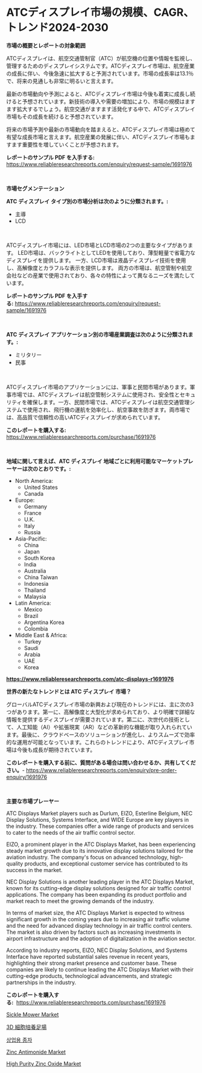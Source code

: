 <p><h1>ATCディスプレイ市場の規模、CAGR、トレンド2024-2030</h1></p><p><strong>市場の概要とレポートの対象範囲</strong></p>
<p><p>ATCディスプレイは、航空交通管制官（ATC）が航空機の位置や情報を監視し、管理するためのディスプレイシステムです。ATCディスプレイ市場は、航空産業の成長に伴い、今後急速に拡大すると予測されています。市場の成長率は13.1％で、将来の見通しも非常に明るいと言えます。</p><p>最新の市場動向や予測によると、ATCディスプレイ市場は今後も着実に成長し続けると予想されています。新技術の導入や需要の増加により、市場の規模はますます拡大するでしょう。航空交通がますます活発化する中で、ATCディスプレイ市場もその成長を続けると予想されています。</p><p>将来の市場予測や最新の市場動向を踏まえると、ATCディスプレイ市場は極めて有望な成長市場と言えます。航空産業の発展に伴い、ATCディスプレイ市場もますます重要性を増していくことが予想されます。</p></p>
<p><strong>レポートのサンプル PDF を入手する:</strong> <a href="https://www.reliableresearchreports.com/enquiry/request-sample/1691976">https://www.reliableresearchreports.com/enquiry/request-sample/1691976</a></p>
<p>&nbsp;</p>
<p><strong>市場セグメンテーション</strong></p>
<p><strong>ATC ディスプレイ タイプ別の市場分析は次のように分類されます。:</strong></p>
<p><ul><li>主導</li><li>LCD</li></ul></p>
<p>&nbsp;</p>
<p><p>ATCディスプレイ市場には、LED市場とLCD市場の2つの主要なタイプがあります。 LED市場は、バックライトとしてLEDを使用しており、薄型軽量で省電力なディスプレイを提供します。 一方、LCD市場は液晶ディスプレイ技術を使用し、高解像度とカラフルな表示を提供します。 両方の市場は、航空管制や航空会社などの産業で使用されており、各々の特性によって異なるニーズを満たしています。</p></p>
<p><strong>レポートのサンプル PDF を入手する:</strong>&nbsp;<a href="https://www.reliableresearchreports.com/enquiry/request-sample/1691976">https://www.reliableresearchreports.com/enquiry/request-sample/1691976</a></p>
<p>&nbsp;</p>
<p><strong> ATC ディスプレイ アプリケーション別の市場産業調査は次のように分類されます。:</strong></p>
<p><ul><li>ミリタリー</li><li>民事</li></ul></p>
<p>&nbsp;</p>
<p><p>ATCディスプレイ市場のアプリケーションには、軍事と民間市場があります。軍事市場では、ATCディスプレイは航空管制システムに使用され、安全性とセキュリティを確保します。一方、民間市場では、ATCディスプレイは航空交通管理システムで使用され、飛行機の運航を効率化し、航空事故を防ぎます。両市場では、高品質で信頼性の高いATCディスプレイが求められています。</p></p>
<p><strong>このレポートを購入する:</strong>&nbsp; <a href="https://www.reliableresearchreports.com/purchase/1691976">https://www.reliableresearchreports.com/purchase/1691976</a></p>
<p>&nbsp;</p>
<p><strong>地域に関して言えば、ATC ディスプレイ 地域ごとに利用可能なマーケットプレーヤーは次のとおりです。:</strong></p>
<p><ul>
    <li>
        North America:
        <ul>
            <li>United States</li>
            <li>Canada</li>
        </ul>
    </li>
    <li>
        Europe:
        <ul>
            <li>Germany</li>
            <li>France</li>
            <li>U.K.</li>
            <li>Italy</li>
            <li>Russia</li>
        </ul>
    </li>
    <li>
        Asia-Pacific:
        <ul>
            <li>China</li>
            <li>Japan</li>
            <li>South Korea</li>
            <li>India</li>
            <li>Australia</li>
            <li>China Taiwan</li>
            <li>Indonesia</li>
            <li>Thailand</li>
            <li>Malaysia</li>
        </ul>
    </li>
    <li>
        Latin America:
        <ul>
            <li>Mexico</li>
            <li>Brazil</li>
            <li>Argentina Korea</li>
            <li>Colombia</li>
        </ul>
    </li>
    <li>
        Middle East & Africa:
        <ul>
            <li>Turkey</li>
            <li>Saudi</li>
            <li>Arabia</li>
            <li>UAE</li>
            <li>Korea</li>
        </ul>
    </li>
    </ul></p>
<p><strong><a href="https://www.reliableresearchreports.com/atc-displays-r1691976">https://www.reliableresearchreports.com/atc-displays-r1691976</a></strong>&nbsp;</p>
<p><strong>世界の新たなトレンドとは ATC ディスプレイ 市場？</strong></p>
<p><p>グローバルATCディスプレイ市場の新興および現在のトレンドには、主に次の3つがあります。第一に、高解像度と大型化が求められており、より明確で詳細な情報を提供するディスプレイが需要されています。第二に、次世代の技術として、人工知能（AI）や拡張現実（AR）などの革新的な機能が取り入れられています。最後に、クラウドベースのソリューションが進化し、よりスムーズで効率的な運用が可能となっています。これらのトレンドにより、ATCディスプレイ市場は今後も成長が期待されています。</p></p>
<p><strong>このレポートを購入する前に、質問がある場合は問い合わせるか、共有してください。</strong>- <a href="https://www.reliableresearchreports.com/enquiry/pre-order-enquiry/1691976">https://www.reliableresearchreports.com/enquiry/pre-order-enquiry/1691976</a></p>
<p>&nbsp;</p>
<p><strong>主要な市場プレーヤー</strong></p>
<p><p>ATC Displays Market players such as Durlum, EIZO, Esterline Belgium, NEC Display Solutions, Systems Interface, and WIDE Europe are key players in the industry. These companies offer a wide range of products and services to cater to the needs of the air traffic control sector.</p><p>EIZO, a prominent player in the ATC Displays Market, has been experiencing steady market growth due to its innovative display solutions tailored for the aviation industry. The company's focus on advanced technology, high-quality products, and exceptional customer service has contributed to its success in the market.</p><p>NEC Display Solutions is another leading player in the ATC Displays Market, known for its cutting-edge display solutions designed for air traffic control applications. The company has been expanding its product portfolio and market reach to meet the growing demands of the industry.</p><p>In terms of market size, the ATC Displays Market is expected to witness significant growth in the coming years due to increasing air traffic volume and the need for advanced display technology in air traffic control centers. The market is also driven by factors such as increasing investments in airport infrastructure and the adoption of digitalization in the aviation sector.</p><p>According to industry reports, EIZO, NEC Display Solutions, and Systems Interface have reported substantial sales revenue in recent years, highlighting their strong market presence and customer base. These companies are likely to continue leading the ATC Displays Market with their cutting-edge products, technological advancements, and strategic partnerships in the industry.</p></p>
<p><strong>このレポートを購入する:</strong>&nbsp;&nbsp;<a href="https://www.reliableresearchreports.com/purchase/1691976">https://www.reliableresearchreports.com/purchase/1691976</a></p>
<p><p><a href="https://github.com/globismark/Market-Research-Report-List-2/blob/main/sickle-mower-market.md">Sickle Mower Market</a></p><p><a href="https://medium.com/@abdielkilback/3d%E7%B4%B0%E8%83%9E%E5%9F%B9%E9%A4%8A%E3%82%B9%E3%82%AD%E3%83%A3%E3%83%95%E3%82%A9%E3%83%BC%E3%83%AB%E3%83%89%E5%B8%82%E5%A0%B4-%E6%88%90%E5%8A%9F%E3%81%99%E3%82%8B%E3%83%93%E3%82%B8%E3%83%8D%E3%82%B9%E6%88%A6%E7%95%A5%E3%81%AE%E9%8D%B52031%E5%B9%B4%E3%81%BE%E3%81%A7%E3%81%AE%E4%BA%88%E6%B8%AC-590e406c9d28">3D 細胞培養足場</a></p><p><a href="https://medium.com/@felipegrrady654556/%EC%83%81%EC%97%85-%EC%94%A8%EC%95%97-%EC%8B%9C%EC%9E%A5-%EC%9C%A0%ED%98%95-%EC%9D%91%EC%9A%A9-%EB%B0%8F-%EC%A7%80%EB%A6%AC%EB%B3%84-%EB%8B%A4%EA%B0%81%EC%A0%81%EC%9D%B8-%ED%8F%89%EA%B0%80-22dfcd6ded37">상업용 종자</a></p><p><a href="https://issuu.com/reportprime-2/docs/zinc-antimonide-market-size-2030.pptx">Zinc Antimonide Market</a></p><p><a href="https://issuu.com/reportprime-2/docs/high-purity-zinc-oxide-market-size-2030.pptx">High Purity Zinc Oxide Market</a></p></p>